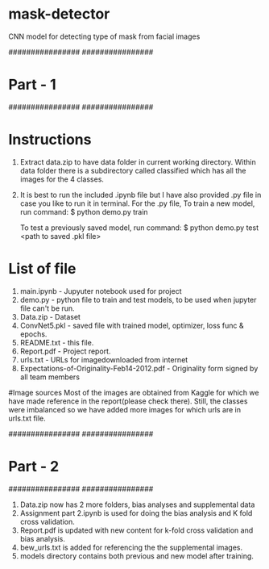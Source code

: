 # mask-detector
 CNN model for detecting type of mask from facial images

################
################
# Part - 1
################
################

# Instructions

1) Extract data.zip to have data folder in current working directory. Within data folder there is a subdirectory called classified which has all the images for the 4 classes.

2) It is best to run the included .ipynb file but I have also provided .py file in case you like to run it in terminal.
For the .py file,
    To train a new model, run command:
    $ python demo.py train
    
    To test a previously saved model, run command:
    $ python demo.py test <path to saved .pkl file>
    
# List of file
1) main.ipynb - Jupyuter notebook used for project
2) demo.py - python file to train and test models, to be used when jupyter file can't be run.
3) Data.zip - Dataset
4) ConvNet5.pkl - saved file with trained model, optimizer, loss func & epochs.
5) README.txt - this file.
6) Report.pdf - Project report.
7) urls.txt - URLs for imagedownloaded from internet
8) Expectations-of-Originality-Feb14-2012.pdf - Originality form signed by all team members

#Image sources
Most of the images are obtained from Kaggle for which we have made reference in the report(please check there). Still, the classes were imbalanced so we have added more images for which urls are in urls.txt file.

################
################
# Part - 2
################
################

1) Data.zip now has 2 more folders, bias analyses and supplemental data
2) Assignment part 2.ipynb is used for doing the bias analysis and K fold cross validation.
3) Report.pdf is updated with new content for k-fold  cross validation and bias analysis.
4) bew_urls.txt is added for referencing the the supplemental images.
5) models directory contains both previous and new model after training.